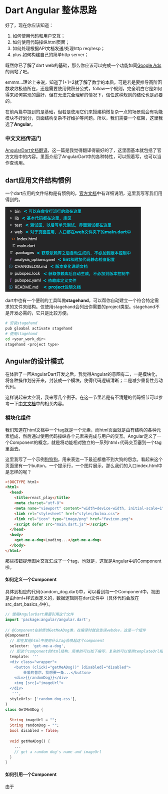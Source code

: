 # Dart Angular 整体思路

好了，现在你应该知道：

1. 如何使用代码和用户交互；
2. 如何使用代码操纵html页面；
3. 如何处理根据API文档发送/处理http req/resp；
4. plus 如何构建自己的简单http server；

既然你已了解了dart web的基础，那么你应该可以完成一个功能如同[Google Ads](https://ads.google.com/intl/en_us/home/?subid=us-en-et-g-aw-a-home-awhp_awx!o2m--ahpm-0000000014-0000000000)的网站了吧。

emmm...理论上来说，知道了1+1=2就了解了数学的本质。可是若是要推导高阶函数收敛极值所在，还是需要使用微积分公式，follow一个规则，完全明白它是如何得来如何实现的最好，但在无法完全理解的情况下，信任这种规则的结论也是必要的。

在前两篇中提到的是基础，但若是使用它们来搭建稍微复杂一点的场景就会有功能模块不好划分，页面结构复杂不好维护等问题。所以，我们需要一个框架，这里我选了**Angular**。

### 中文文档传送门

[AngularDart文档翻译](https://github.com/soojade/AngularDart_doc_cn)，这一篇是我觉得翻译得最好的了，这里面基本就包括了官方文档中的内容。里面介绍了AngularDart中的各种特性，可以照着写，也可以当作查询用。

## dart应用文件结构惯例

一个dart应用的文件结构是有惯例的，[官方文档](https://www.dartlang.org/tools/pub/package-layout)中有详细说明，这里我写写我们用得到的。

![structure](src_4_structure.png)

dart中也有一个便利的工具叫做**stagehand**，可以帮你自动建立一个符合特定需求的文件夹结构。仅使用stagehand会列出你需要的project类型。stagehand不是开发必需的，它只是比较方便。

``` bash
# 安装stagehand
pub gloabal activate stagehand
# 使用stagehand
cd <your_work_dir>
stagehand <project type>
```

## Angular的设计模式

在体验了一回AngularDart开发之后，我觉得Angular的意图有二，一是模块化，将各种操作划分开来，封装成一个模块，使得代码逻辑清晰；二是减少重复性劳动代码。

这样说起来太空洞，我来写几个例子。在这一节里若是有不清楚的代码细节可以参考一下[中文文档](https://github.com/soojade/AngularDart_doc_cn)中的相关内容。

### 模块化组件

我们知道在html文档中一个tag就是一个元素，而html页面就是由有结构的各种元素组成，然后通过使用代码操纵各个元素来完成与用户的交互。Angular定义了一个Component的概念，就是将功能相对独立的一系列html+代码交互塞到一个tag里面去。

这里我写了一个示例[狗狗狗](http://www.imandui.com/fun/get_me_a_dog/)，用来表达一下最近都撸不到大狗的怨念。看起来这个页面里有一个button，一个提示行，一个图片展示，那么我们的入口index.html中是怎样的呢？

``` html
<!DOCTYPE html>
<html>
  <head>
    <title>react_play</title>
    <meta charset="utf-8">
    <meta name="viewport" content="width=device-width, initial-scale=1">
    <link rel="stylesheet" href="styles/bulma.css">
    <link rel="icon" type="image/png" href="favicon.png">
    <script defer src="main.dart.js"></script>
  </head>
  <body>
    <get-me-a-dog>Loading...</get-me-a-dog>
  </body>
</html>
```

那些按钮提示图片交互汇成了一个tag，也就是<get-me-a-dog>，这就是Angular中的Component啦。

#### 如何定义一个Component

具体到相应的代码(random_dog.dart)中，可以看到每一个Component中，视图是由html+样式表定义的，数据逻辑则在dart文件中（具体代码会放在src_dart_basics_4中）。

``` dart
// 使用AngularDart需要引用这个文件
import 'package:angular/angular.dart';

// @Component在前修饰GetMeADog类，在编译时就会告诉webdev，这是一个组件
@Component(
  // 即在其他html中使用什么tag会唤起这个component  
  selector: 'get-me-a-dog',
  // 即这个component的html结构，简单的可以如下编写，复杂的可以使用templateUrl指向一个单独的html文件
  template: '''
  <div class="wrapper">
    <button (click)="getMeADog()" [disabled]="disabled">
        亲爱的普京，我想要一条...</button>
    <div>{{randomDog}}</div>
    <img [src]="imageUrl">
  </div>
   ''',
  styleUrls: ['random_dog.css'],
)
class GetMeADog {

  String imageUrl = "";
  String randomDog = "";
  bool disabled = false;

  void getMeADog() {
    ...
    // get a random dog's name and imageUrl
  }
}
```

#### 如何引用一个Component

由于
